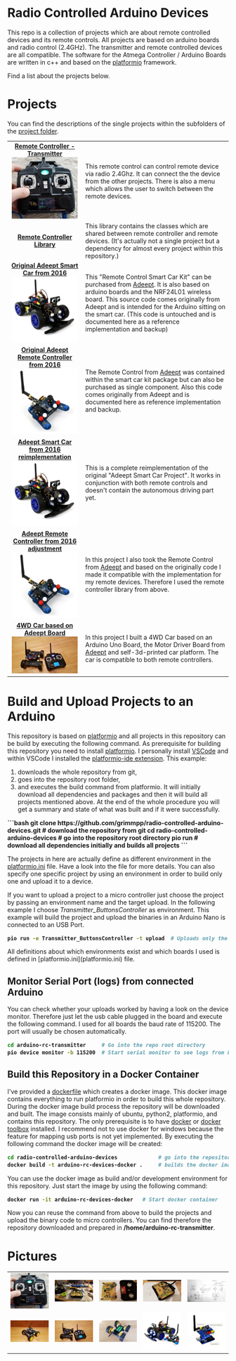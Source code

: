 # Radio Controlled Arduino Devices

This repo is a collection of projects which are about remote controlled devices and its remote controls. All projects are based on arduino boards and radio control (2.4GHz). The transmitter and remote controlled devices are all compatible. The software for the Atmega Controller / Arduino Boards are written in c++ and based on the [platformio](https://platformio.org) framework.

Find a list about the projects below.


# Projects
You can find the descriptions of the single projects within the subfolders of the [project folder](/projects). 

<table>

<tr><td>
<center>
<a href="/projects/RC_transmitter"><b>Remote Controller - Transmitter</b>
</ br>
<img src="projects/RC_Transmitter/pics/20180218_134300_small.jpg"/> </a> </center>
</td> <td>
This remote control can control remote device via radio 2.4Ghz. It can connect the the device from the other projects. There is also a menu which allows the user to switch between the remote devices. 
</td> </tr>

<tr><td>
<center>
<a href="/lib/RC_Library"><b>Remote Controller Library</b>
</a> </center>
</td> <td>
This library contains the classes which are shared between remote controller and remote devices. 
(It's actually not a single project but a dependency for almost every project within this repository.)
</td> </tr>

<tr><td>
<center>
<a href="/projects/Original_Adeept_Car_Kit_from2016/"><b>Original Adeept Smart Car from 2016</b>
</ br>
<img src="/projects/Original_Adeept_Car_Kit_from2016/pics/RC-car_small.jpg"/> </a> </center>
</td> <td>
This "Remote Control Smart Car Kit" can be purchased from <a href="http://www.adeept.com">Adeept</a>. It is also based on arduino boards and the NRF24L01 wireless board. This source code comes originally from Adeept and is intended for the Arduino sitting on the smart car. (This code is untouched and is documented here as a reference implementation and backup)
</td> </tr>

<tr><td>
<center>
<a href="/projects/Original_Adeept_Car_Kit_from2016/"><b>Original Adeept Remote Controller from 2016</b>
</ br>
<img src="/projects/Original_Adeept_Car_Kit_from2016/pics/e17cf9cd00_small.jpg"/> </a> </center>
</td> <td>
The Remote Control from <a href="http://www.adeept.com">Adeept</a> was contained within the smart car kit package but can also be purchased as single component. Also this code comes originally from Adeept and is documented here as reference implementation and backup.
</td> </tr>

<tr><td>
<center>
<a href="/projects/Adeept_Smart_Car_Kit/"><b>Adeept Smart Car from 2016 reimplementation</b>
</ br>
<img src="/projects/Adeept_Smart_Car_Kit/pics/RC-car_small.jpg"/> </a> </center>
</td> <td>
This is a complete reimplementation of the original "Adeept Smart Car Project". It works in conjunction with both remote controls and doesn't contain the autonomous driving part yet.
</td> </tr>

<tr><td>
<center>
<a href="/projects/Adeept_Smart_Car_Kit/"><b>Adeept Remote Controller from 2016 adjustment</b>
</ br>
<img src="/projects/Adeept_Smart_Car_Kit/pics/a39f8f1001_small.jpg"/> </a> </center>
</td> <td>
In this project I also took the Remote Control from <a href="http://www.adeept.com">Adeept</a> and based on the originally code I made it compatible with the implementation for my remote devices. Therefore I used the <a herf="/lib/RC_Library">remote controller library</a> from above. 
</td> </tr>

<tr><td>
<center>
<a href="/projects/4WD_RC_Car_AddeptDriverBoard/"><b>4WD Car based on Adeept Board</b>
</ br>
<img src="/projects/4WD_RC_Car_AddeptDriverBoard/pics/20181220_181335_small.jpg"/> </a> </center>
</td> <td>
In this project I built a 4WD Car based on an Arduino Uno Board, the Motor Driver Board from <a href="http://www.adeept.com">Adeept</a> and self-3d-printed car platform. The car is compatible to both remote controllers.
</td> </tr>

</table>

# Build and Upload Projects to an Arduino
This repository is based on [platformio](http://docs.platformio.org) and all projects in this repository can be build by executing the following command. 
As prerequisite for building this repository you need to install [platformio](https://platformio.org/platformio-ide). I personally install [VSCode](https://code.visualstudio.com) and within VSCode I installed the [platformio-ide extension](https://marketplace.visualstudio.com/items?itemName=platformio.platformio-ide). 
This example:
1. downloads the whole repository from git,
2. goes into the repository root folder,
3. and executes the build command from platformio. It will initially download all dependencies and packages and then it will build all projects mentioned above. At the end of the whole procedure you will get a summary and state of what was built and if it were successfully.
<b>
```bash
git clone https://github.com/grimmpp/radio-controlled-arduino-devices.git   # download the repository from git
cd radio-controlled-arduino-devices                                         # go into the repository root directory
pio run                                                                     # download all dependencies initially and builds all projects
```
</b>

The projects in here are actually define as different environment in the [platformio.ini](/platformio.ini) file. Have a look into the file for more details. 
You can also specify one specific project by using an environment in order to build only one and upload it to a device.

If you want to upload a project to a micro controller just choose the project by passing an environment name and the target upload. In the following example I choose *Transmitter_ButtonsController* as environment. This example will build the project and upload the binaries in an Arduino Nano is connected to an USB Port.
<b>
```bash
pio run -e Transmitter_ButtonsController -t upload  # Uploads only the subproject Transmitter_ButtonsController
```
</b>
All definitions about which environments exist and which boards I used is defined in [platformio.ini](platformio.ini) file.

## Monitor Serial Port (logs) from connected Arduino

You can check whether your uploads worked by having a look on the device monitor. Therefore just let the usb cable plugged in the board and execute the following command. I used for all boards the baud rate of 115200. The port will usually be chosen automatically.
<b>
```bash
cd arduino-rc-transmitter     # Go into the repo root directory
pio device monitor -b 115200  # Start serial monitor to see logs from board
```
</b>

## Build this Repository in a Docker Container
I've provided a [dockerfile](docker/Dockerfile) which creates a docker image. This docker image contains everything to run platformio in order to build this whole repository. During the docker image build process the repository will be downloaded and built. The image consists mainly of ubuntu, python2, platformio, and contains this repository. The only prerequisite is to have [docker](https://www.docker.com/get-started) or [docker toolbox](https://docs.docker.com/v17.12/toolbox/) installed. I recommend not to use docker for windows because the feature for mapping usb ports is not yet implemented. 
By executing the following command the docker image will be created:
<b>
```bash
cd radio-controlled-arduino-devices             # go into the repository root directory
docker build -t arduino-rc-devices-docker .     # builds the docker image
```
</b>

You can use the docker image as build and/or development environment for this repository. Just start the image by using the following command:
<b>
```bash
docker run -it arduino-rc-devices-docker   # Start docker container
```
</b>
Now you can reuse the command from above to build the projects and upload the binary code to micro controllers. You can find therefore the repository downloaded and prepared in <b>/home/arduino-rc-transmitter</b>.

# Pictures
<table><tr>
  <td><img src="projects/RC_Transmitter/pics/20180218_134300_small.jpg" /></td>
  <td><img src="projects/RC_Transmitter/pics/20180128_221520_small.jpg" /></td>
  <td><img src="projects/RC_Transmitter/pics/20180213_222848_small.jpg" /></td>
  <td><img src="projects/RC_Transmitter/pics/20180211_224645_small.jpg" /></td>
  <td><img src="projects/RC_Transmitter/pics/schema_small.jpg" /></td>
</tr><tr>
  <td><img src="projects/4WD_RC_Car_AddeptDriverBoard/pics/20181218_214606_small.jpg"/></td>
  <td><img src="projects/4WD_RC_Car_AddeptDriverBoard/pics/20181220_181335_small.jpg"/></td>
  <td><img src="projects/4WD_RC_Car_AddeptDriverBoard/pics/20181218_135337_small.jpg" /></td>
  <td><img src="projects/Adeept_Smart_Car_Kit/pics/0a53ef6784_small.jpg" /></td>
  <td><img src="projects/Adeept_Smart_Car_Kit/pics/7501327fc2_small.jpg" /></td>
</tr></table>
